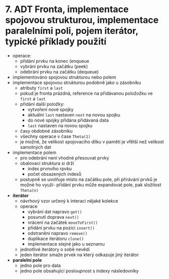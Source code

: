 # 7. ADT Fronta, implementace spojovou strukturou, implementace paralelními poli, pojem iterátor, typické příklady použití

- operace:
    - přidání prvku na konec (enqueue
    - vybrání prvku na začátku (peek)
    - odebrání prvku na začátku (dequeue)
- implementováno spojovou strukturou nebo polem
- implementace spojovou strukturou podobně jako u zásobníku
    - atributy `first` a `last`
    - pokud je fronta prázdná, reference na přidávanou položožku ve `first` a `last`
    - přidání další položky:
        - vytvoření nové spojky
        - aktuální `last` nastaven `next` na novou spojku
        - do nové spojky přidána přidávaná data
        - `last` nastaven na novou spojku
    - časy obdobné zásobníku
    - všechny operace v čase `Theta(1)`
    - je možné, že velikost spojovacího dílku v paměti je vfětší než velikost samotných dat
- implementace polem
    - pro odebrání není vhodné přesouvat prvky
    - obalovací struktura si drží
        - index prvnvího rpvku
        - počet obsazených indexů
    - postupně se uvolňuje místo na začátku pole, při přirávání prvků je možné ho využí- přidání prvku může expandovat pole, pak složitost `Theta(n)`
- **iterátor**
    - návrhový vzor určený k interaci nějaké kolekce
    - operace
        - vybrání dat napravo `get()`
        - posunutí doprava `next()`
        - vrácení na začátek `moveToFirst()`
        - přidání prvku na pozici `insert()`
        - odstranění napravo `remove()`
        - duplikace iterátoru `clone()`
        - implementace stejné jako u seznamu
    - jednotlivé iterátory o sobě nevědí
    - jeden iterátor smaže prvek na který odkazuje jiný iterátor
- **paralelní pole**
    - jedno pole pro data
    - jedno pole obsahující posloupnost s indexy následovníky        
